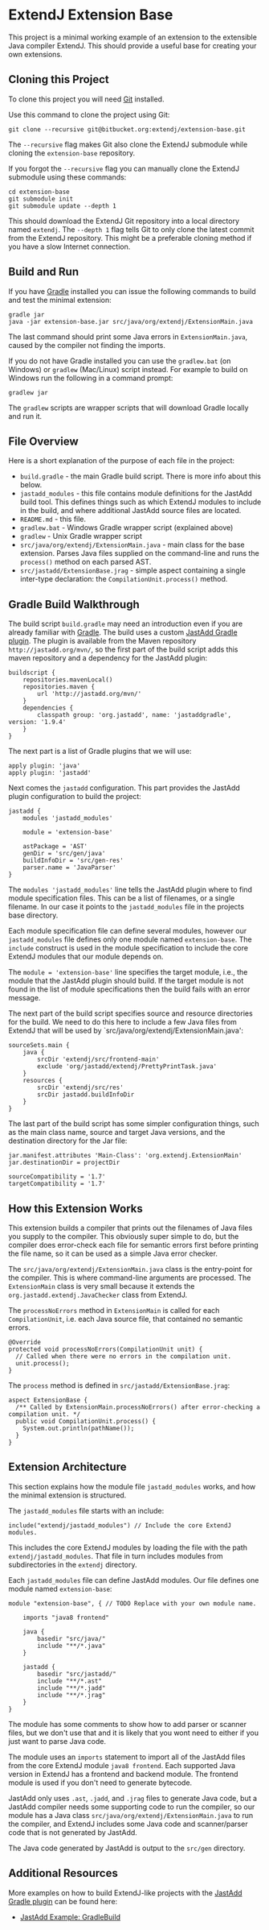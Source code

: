 ExtendJ Extension Base
======================

This project is a minimal working example of an extension to the extensible
Java compiler ExtendJ. This should provide a useful base for creating your own
extensions.

Cloning this Project
--------------------

To clone this project you will need [Git][3] installed.

Use this command to clone the project using Git:

    git clone --recursive git@bitbucket.org:extendj/extension-base.git

The `--recursive` flag makes Git also clone the ExtendJ submodule while cloning
the `extension-base` repository.

If you forgot the `--recursive` flag you can manually clone the ExtendJ
submodule using these commands:

    cd extension-base
    git submodule init
    git submodule update --depth 1

This should download the ExtendJ Git repository into a local directory named
`extendj`. The `--depth 1` flag tells Git to only clone the latest commit from
the ExtendJ repository. This might be a preferable cloning method if you
have a slow Internet connection.

Build and Run
-------------

If you have [Gradle][1] installed you can issue the following commands to
build and test the minimal extension:

    gradle jar
    java -jar extension-base.jar src/java/org/extendj/ExtensionMain.java

The last command should print some Java errors in `ExtensionMain.java`, caused
by the compiler not finding the imports.

If you do not have Gradle installed you can use the `gradlew.bat` (on Windows)
or `gradlew` (Mac/Linux) script instead. For example to build on Windows run the
following in a command prompt:

    gradlew jar

The `gradlew` scripts are wrapper scripts that will download Gradle locally and
run it.

File Overview
-------------

Here is a short explanation of the purpose of each file in the project:

* `build.gradle` - the main Gradle build script. There is more info about this below.
*  `jastadd_modules` - this file contains module definitions for the JastAdd build tool. This
  defines things such as which ExtendJ modules to include in the build, and where
additional JastAdd source files are located.
* `README.md` - this file.
* `gradlew.bat` - Windows Gradle wrapper script (explained above)
* `gradlew` - Unix Gradle wrapper script
* `src/java/org/extendj/ExtensionMain.java` - main class for the base extension. Parses
  Java files supplied on the command-line and runs the `process()` method on each parsed AST.
* `src/jastadd/ExtensionBase.jrag` - simple aspect containing a single inter-type declaration:
  the `CompilationUnit.process()` method.

Gradle Build Walkthrough
------------------------

The build script `build.gradle` may need an introduction even if you are already familiar with
[Gradle][1]. The build uses a custom [JastAdd Gradle plugin][2]. The plugin is available from the
Maven repository `http://jastadd.org/mvn/`, so the first part of the build script adds this
maven repository and a dependency for the JastAdd plugin:

    buildscript {
        repositories.mavenLocal()
        repositories.maven {
            url 'http://jastadd.org/mvn/'
        }
        dependencies {
            classpath group: 'org.jastadd', name: 'jastaddgradle', version: '1.9.4'
        }
    }

The next part is a list of Gradle plugins that we will use:

    apply plugin: 'java'
    apply plugin: 'jastadd'

Next comes the `jastadd` configuration. This part provides the JastAdd plugin
configuration to build the project:


    jastadd {
        modules 'jastadd_modules'

        module = 'extension-base'

        astPackage = 'AST'
        genDir = 'src/gen/java'
        buildInfoDir = 'src/gen-res'
        parser.name = 'JavaParser'
    }

The `modules 'jastadd_modules'` line tells the JastAdd plugin where to find
module specification files. This can be a list of filenames, or a single filename.
In our case it points to the `jastadd_modules` file in the projects base directory.

Each module specification file can define several modules, however our
`jastadd_modules` file defines only one module named `extension-base`.  The
`include` construct is used in the module specification to include the core ExtendJ
modules that our module depends on.

The `module = 'extension-base'` line specifies the target module, i.e., the module
that the JastAdd plugin should build. If the target module is not found in
the list of module specifications then the build fails with an error message.

The next part of the build script specifies source and resource directories for the build.
We need to do this here to include a few Java files from ExtendJ that will be used by
`src/java/org/extendj/ExtensionMain.java':

    sourceSets.main {
        java {
            srcDir 'extendj/src/frontend-main'
            exclude 'org/jastadd/extendj/PrettyPrintTask.java'
        }
        resources {
            srcDir 'extendj/src/res'
            srcDir jastadd.buildInfoDir
        }
    }

The last part of the build script has some simpler configuration things, such
as the main class name, source and target Java versions, and the destination
directory for the Jar file:

    jar.manifest.attributes 'Main-Class': 'org.extendj.ExtensionMain'
    jar.destinationDir = projectDir

    sourceCompatibility = '1.7'
    targetCompatibility = '1.7'

How this Extension Works
------------------------

This extension builds a compiler that prints out the filenames of Java files
you supply to the compiler. This obviously super simple to do, but the compiler
does error-check each file for semantic errors first before printing the file
name, so it can be used as a simple Java error checker.

The `src/java/org/extendj/ExtensionMain.java` class is the entry-point for the
compiler. This is where command-line arguments are processed. The
`ExtensionMain` class is very small because it extends the
`org.jastadd.extendj.JavaChecker` class from ExtendJ.

The `processNoErrors` method in `ExtensionMain` is called for each
`CompilationUnit`, i.e. each Java source file, that contained no semantic
errors.

    @Override
    protected void processNoErrors(CompilationUnit unit) {
      // Called when there were no errors in the compilation unit.
      unit.process();
    }

The `process` method is defined in `src/jastadd/ExtensionBase.jrag`:

    aspect ExtensionBase {
      /** Called by ExtensionMain.processNoErrors() after error-checking a compilation unit. */
      public void CompilationUnit.process() {
        System.out.println(pathName());
      }
    }

Extension Architecture
----------------------

This section explains how the module file `jastadd_modules` works, and how the minimal
extension is structured.

The `jastadd_modules` file starts with an include:

    include("extendj/jastadd_modules") // Include the core ExtendJ modules.

This includes the core ExtendJ modules by loading the file with the path
`extendj/jastadd_modules`. That file in turn includes modules from
subdirectories in the `extendj` directory.

Each `jastadd_modules` file can define JastAdd modules. Our file defines one
module named `extension-base`:

    module "extension-base", { // TODO Replace with your own module name.

        imports "java8 frontend"

        java {
            basedir "src/java/"
            include "**/*.java"
        }

        jastadd {
            basedir "src/jastadd/"
            include "**/*.ast"
            include "**/*.jadd"
            include "**/*.jrag"
        }
    }

The module has some comments to show how to add parser or scanner files, but we
don't use that and it is likely that you wont need to either if you just want to
parse Java code.

The module uses an `imports` statement to import all of the JastAdd files from
the core ExtendJ module `java8 frontend`. Each supported Java version in
ExtendJ has a frontend and backend module. The frontend module is used if you don't
need to generate bytecode.

JastAdd only uses `.ast`, `.jadd`, and `.jrag` files to generate Java code, but a
JastAdd compiler needs some supporting code to run the compiler, so our module has
a Java class `src/java/org/extendj/ExtensionMain.java` to run the compiler, and
ExtendJ includes some Java code and scanner/parser code that is not generated by JastAdd.

The Java code generated by JastAdd is output to the `src/gen` directory.

Additional Resources
--------------------

More examples on how to build ExtendJ-like projects with the [JastAdd Gradle
plugin][2] can be found here:

* [JastAdd Example: GradleBuild](http://jastadd.org/web/examples.php?example=GradleBuild)

[1]:https://gradle.org/
[2]:https://bitbucket.org/joqvist/jastaddgradle/overview
[3]:https://git-scm.com/

